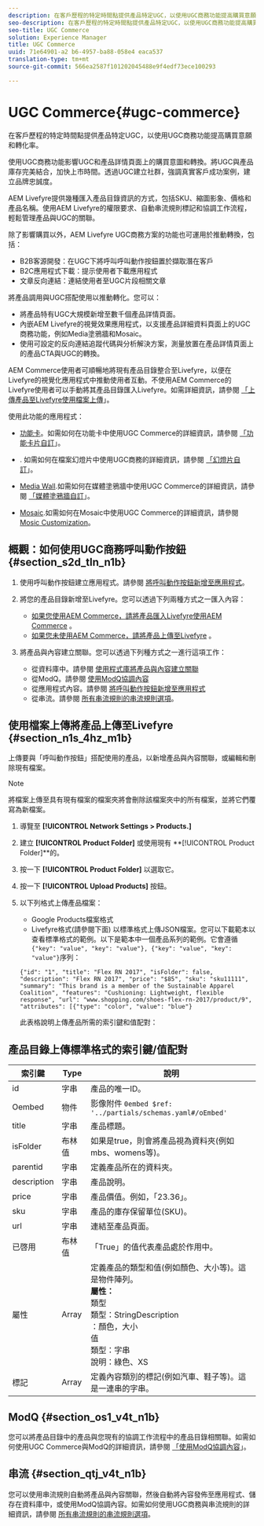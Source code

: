 ```yaml
---
description: 在客戶歷程的特定時間點提供產品特定UGC，以使用UGC商務功能提高購買意願和轉化率。
seo-description: 在客戶歷程的特定時間點提供產品特定UGC，以使用UGC商務功能提高購買意願和轉化率。
seo-title: UGC Commerce
solution: Experience Manager
title: UGC Commerce
uuid: 71e64901-a2 b6-4957-ba88-058e4 eaca537
translation-type: tm+mt
source-git-commit: 566ea2587f101202045488e9f4edf73ece100293

---
```



# UGC Commerce{#ugc-commerce}

在客戶歷程的特定時間點提供產品特定UGC，以使用UGC商務功能提高購買意願和轉化率。

使用UGC商務功能影響UGC和產品詳情頁面上的購買意圖和轉換。將UGC與產品庫存完美結合，加快上市時間。透過UGC建立社群，強調真實客戶成功案例，建立品牌忠誠度。

AEM Livefyre提供幾種匯入產品目錄資訊的方式，包括SKU、縮圖影象、價格和產品名稱。使用AEM Livefyre的權限要求、自動串流規則標記和協調工作流程，輕鬆管理產品與UGC的關聯。

除了影響購買以外，AEM Livefyre UGC商務方案的功能也可運用於推動轉換，包括：

* B2B客源開發：在UGC下將呼叫呼叫動作按鈕置於擷取潛在客戶
* B2C應用程式下載：提示使用者下載應用程式
* 文章反向連結：連結使用者至UGC片段相關文章

將產品調用與UGC搭配使用以推動轉化。您可以：

* 將產品特有UGC大規模新增至數千個產品詳情頁面。
* 內嵌AEM Livefyre的視覺效果應用程式，以支援產品詳細資料頁面上的UGC商務功能，例如Media塗鴉牆和Mosaic。
* 使用可設定的反向連結追蹤代碼與分析解決方案，測量放置在產品詳情頁面上的產品CTA與UGC的轉換。

AEM Commerce使用者可順暢地將現有產品目錄整合至Livefyre，以便在Livefyre的視覺化應用程式中推動使用者互動。不使用AEM Commerce的Livefyre使用者可以手動將其產品目錄匯入Livefyre。如需詳細資訊，請參閱 [「上傳產品至Livefyre使用檔案上傳](/help/using/c-features-livefyre/c-ugc-commerce.md)」。

使用此功能的應用程式：

* [功能卡](../c-about-apps/c-feature-card-app/c-feature-card-app.md#c_feature_card_app)。如需如何在功能卡中使用UGC Commerce的詳細資訊，請參閱 [「功能卡片自訂](../c-about-apps/c-feature-card-app/c-feature-card-app.md#section_uds_gzm_5y)」。

* [](../c-about-apps/c-filmstrip-app/c-filmstrip-app.md#concept_jpc_n2j_jbb). 如需如何在檔案幻燈片中使用UGC商務的詳細資訊，請參閱 [「幻燈片自訂](../c-about-apps/c-filmstrip-app/c-filmstrip-customizations.md#c_filmstrip_customizations)」。

* [Media Wall](../c-about-apps/c-media-wall-app/c-media-wall-app.md#c_media_wall_app).如需如何在媒體塗鴉牆中使用UGC Commerce的詳細資訊，請參閱 [「媒體塗鴉牆自訂](../c-about-apps/c-media-wall-app/r-media-wall-customizations.md#r_media_wall_customizations)」。

* [Mosaic](../c-about-apps/c-mosaic-app/c-mosaic-app.md#c_mosaic_app).如需如何在Mosaic中使用UGC Commerce的詳細資訊，請參閱 [Mosic Customization](../c-about-apps/c-mosaic-app/c-mosaic-customizations.md#c_mosaic_customizations)。

## 概觀：如何使用UGC商務呼叫動作按鈕 {#section_s2d_tln_n1b}

1. 使用呼叫動作按鈕建立應用程式。請參閱 [將呼叫動作按鈕新增至應用程式](/help/using/c-features-livefyre/c-call-to-action-button.md#task_36190DD1C8204C7793CB7EEA379C2155)。
1. 將您的產品目錄新增至Livefyre。您可以透過下列兩種方式之一匯入內容：

   * [如果您使用AEM Commerce，請將產品匯入Livefyre使用AEM Commerce](https://helpx.adobe.com/experience-manager/6-4/sites/administering/using/livefyre.html) 。
   * [如果您未使用AEM Commerce，請將產品上傳至Livefyre](/help/using/c-features-livefyre/c-ugc-commerce.md) 。

1. 將產品與內容建立關聯。您可以透過下列種方式之一進行這項工作：

   * 從資料庫中。請參閱 [使用程式庫將產品與內容建立關聯](../c-library/t-associate-products-with-content-using-the-library.md#t_associate_products_with_content_using_the_library)
   * 從ModQ。請參閱 [使用ModQ協調內容](/help/using/c-features-livefyre/c-about-moderation/c-modq.md)
   * 從應用程式內容。請參閱 [將呼叫動作按鈕新增至應用程式](/help/using/c-features-livefyre/c-call-to-action-button.md)
   * 從串流。請參閱 [所有串流規則的串流規則選項](../c-streams/c-stream-rule-options-for-all-stream-rules.md#c_stream_rule_options_for_all_stream_rules)。

## 使用檔案上傳將產品上傳至Livefyre {#section_n1s_4hz_m1b}

上傳要與「呼叫動作按鈕」搭配使用的產品，以新增產品與內容關聯，或編輯和刪除現有檔案。

>[!NOTE]
>
>將檔案上傳至具有現有檔案的檔案夾將會刪除該檔案夾中的所有檔案，並將它們覆寫為新檔案。

1. 導覽至 **[!UICONTROL Network Settings > Products.]**
1. 建立 **[!UICONTROL Product Folder]** 或使用現有 **[!UICONTROL Product Folder]**的。

1. 按一下 **[!UICONTROL Product Folder]** 以選取它。
1. 按一下 **[!UICONTROL Upload Products]** 按鈕。
1. 以下列格式上傳產品檔案：

   * Google Products檔案格式
   * Livefyre格式(請參閱下面)
   以標準格式上傳JSON檔案。您可以下載範本以查看標準格式的範例。以下是範本中一個產品系列的範例。它會遵循 `{"key": "value", "key": "value"}, {"key": "value", "key": "value"}`序列：

   ```
   {"id": "1", "title": "Flex RN 2017", "isFolder": false, "description": "Flex RN 2017", "price": "$85", "sku": "sku11111", "summary": "This brand is a member of the Sustainable Apparel Coalition", "features": "Cushioning: Lightweight, flexible response", "url": "www.shopping.com/shoes-flex-rn-2017/product/9", "attributes": [{"type": "color", "value": "blue"}
   ```

   此表格說明上傳產品所需的索引鍵和值配對：

## 產品目錄上傳標準格式的索引鍵/值配對

| 索引鍵 | Type | 說明 |
|--- |--- |--- |
| id | 字串 | 產品的唯一ID。 |
| Oembed | 物件 | 影像附件 `0embed $ref: '../partials/schemas.yaml#/oEmbed'` |
| title | 字串 | 產品標題。 |
| isFolder | 布林值 | 如果是true，則會將產品視為資料夾(例如mbs、womens等)。 |
| parentid | 字串 | 定義產品所在的資料夾。 |
| description | 字串 | 產品說明。 |
| price | 字串 | 產品價值。例如，「23.36」。 |
| sku | 字串 | 產品的庫存保留單位(SKU)。 |
| url | 字串 | 連結至產品頁面。 |
| 已啓用 | 布林值 | 「True」的值代表產品處於作用中。 |
| 屬性 | Array | 定義產品的類型和值(例如顏色、大小等)。這是物件陣列。</br>**屬性：**</br>類型 </br>類型：StringDescription</br>：顏色，大小 </br>值 </br>類型：字串 </br>說明：綠色、XS |
| 標記 | Array | 定義內容類別的標記(例如汽車、鞋子等)。這是一連串的字串。 |

## ModQ {#section_os1_v4t_n1b}

您可以將產品目錄中的產品與您現有的協調工作流程中的產品目錄相關聯。如需如何使用UGC Commerce與ModQ的詳細資訊，請參閱 [「使用ModQ協調內容](/help/using/c-features-livefyre/c-about-moderation/c-moderate-content-using-app-content.md)」。

## 串流 {#section_qtj_v4t_n1b}

您可以使用串流規則自動將產品與內容關聯，然後自動將內容發佈至應用程式、儲存在資料庫中，或使用ModQ協調內容。如需如何使用UGC商務與串流規則的詳細資訊，請參閱 [所有串流規則的串流規則選項](../c-streams/c-stream-rule-options-for-all-stream-rules.md#c_stream_rule_options_for_all_stream_rules)。
